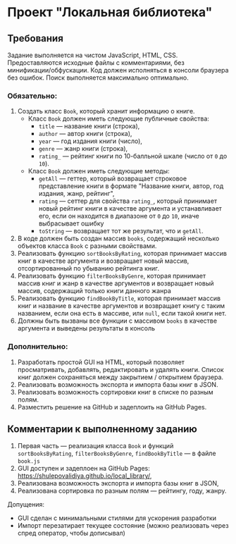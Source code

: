 # Проект "Локальная библиотека" 

## Требования

Задание выполняется на чистом JavaScript, HTML, CSS. Предоставляются исходные файлы с комментариями, без минификации/обфускации. 
Код должен исполняться в консоли браузера без ошибок. Поиск выполняется максимально оптимально.

### Обязательно:

1. Создать класс `Book`, который хранит информацию о книге.
   + Класс `Book` должен иметь следующие публичные свойства:
      + `title` — название книги (строка),
      + `author` — автор книги (строка),
      + `year` — год издания книги (число),
      + `genre` — жанр книги (строка),
      + `rating_` — рейтинг книги по 10-балльной шкале (число от `0` до `10`).
   + Класс `Book` должен иметь следующие методы:
     + `getAll` — геттер, который возвращает строковое представление книги в формате "Название книги, автор, год издания, жанр, рейтинг",
     + `rating` — сеттер для свойства `rating_`, который принимает новый рейтинг книги в качестве аргумента и устанавливает его, если он находится в диапазоне от `0` до `10`, иначе выбрасывает ошибку 
     + `toString` — возвращает тот же результат, что и `getAll`. 
2. В коде должен быть создан массив `books`, содержащий несколько объектов класса `Book` с разными свойствами. 
3. Реализовать функцию `sortBooksByRating`, которая принимает массив книг в качестве аргумента и возвращает новый массив, отсортированный по убыванию рейтинга книг.
4. Реализовать функцию `filterBooksByGenre`, которая принимает массив книг и жанр в качестве аргументов и возвращает новый массив, содержащий только книги данного жанра 
5. Реализовать функцию `findBookByTitle`, которая принимает массив книг и название в качестве аргументов и возвращает книгу с таким названием, если она есть в массиве, или `null`, если такой книги нет. 
6. Должны быть вызваны все функции с массивом `books` в качестве аргумента и выведены результаты в консоль

### Дополнительно:

1. Разработать простой GUI на HTML, который позволяет просматривать, добавлять, редактировать и удалять книги. Список книг должен сохраняться между закрытием / открытием браузера. 
2. Реализовать возможность экспорта и импорта базы книг в JSON. 
3. Реализовать возможность сортировки книг в списке по разным полям. 
4. Разместить решение на GitHub и задеплоить на GitHub Pages.

## Комментарии к выполненному заданию

1. Первая часть — реализация класса `Book` и функций `sortBooksByRating`, `filterBooksByGenre`, `findBookByTitle` — в файле `book.js`
2. GUI доступен и задеплоен на GitHub Pages: https://shulepovalidiya.github.io/local_library/,
3. Реализована возможность экспорта и импорта базы книг в JSON,
4. Реализована сортировка по разным полям — рейтингу, году, жанру.

Допущения:
- GUI сделан с минимальными стилями для ускорения разработки
- Импорт перезатирает текущее состояние (можно реализовать через спред оператор, чтобы дописывал)
